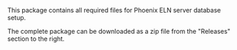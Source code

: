 This package contains all required files for Phoenix ELN server database setup.

The complete package can be downloaded as a zip file from the "Releases" 
section to the right.

